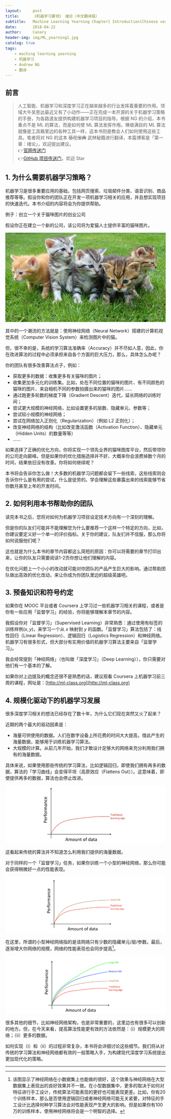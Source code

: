 ```yaml
---
layout:     post
title:      《机器学习要领》 绪论（中文翻译版）
subtitle:   Machine Learning Yearning Chapter1 Introduction(Chinese ver)
date:       2018-04-22
author:     Canary
header-img: img/ML_yearning1.jpg
catalog: true
tags:
    - maching learning yearning
    - 机器学习
    - Andrew NG
    - 翻译
---
```


## 前言

> 人工智能、机器学习和深度学习正在越来越多的行业发挥着重要的作用。领域大牛吴恩达最近又有了小动作——正在完成一本开源的关于机器学习策略的手册，为各路道友提供构建机器学习项目的指导。根据 NG 的介绍，本书重点不是 ML 的算法，而是如何使 ML 算法发挥作用。琳琅满目的 ML 算法就像是工具箱里边的各种工具一样，这本书则是教会人们如何使用这些工具。笔者将对 NG 的这本 ~~葵花宝典~~ 武林秘籍进行翻译，本篇博客是「第一章：绪论」，欢迎提出建议。   
👉[官网传送门](http://www.mlyearning.org/)<br>
👉[GitHub 项目传送门](https://github.com/AlbertHG/Machine-Learning-Yearning-Chinese-ver)，欢迎 Star

## 1. 为什么需要机器学习策略？

机器学习是很多重要应用的基础，包括网页搜索、垃圾邮件分类、语音识别、商品推荐等等。假设你和你的团队正在开发一项机器学习相关的应用，并且想实现项目的快速迭代。本书介绍的内容将会为你提供帮助。

例子：创立一个关于猫咪图片的创业公司

假设你正在建立一个新的公司，该公司将为爱猫人士提供丰富的猫咪图片。

![](https://raw.githubusercontent.com/AlbertHG/alberthg.github.io/master/makedown_img/20180422mlyearning/0.jpg)

其中的一个潮流的方法就是：使用神经网络（Neural Network）搭建的计算机视觉系统（Computer Vision System）来检测图片中的猫。

但，很不幸的是，系统的学习算法准确率（Accuracy）并不尽如人意，因此，你在改进算法的过程中必须承担来自各个方面的巨大压力，那么，具体怎么办呢？

你的团队有很多改善算法点子，例如：

- 获取更多的数据：收集更多有关猫咪的图片；
- 收集更加多元化的训练集。比如，处在不同位置的猫咪的图片、有不同颜色的猫咪的图片、来自相机不同的参数拍摄出来的猫咪的图片……
- 通过跑更多轮数的梯度下降（Gradient Descent）迭代，延长网络的训练时间；
- 尝试更大规模的神经网络，比如设置更多的层数、隐藏单元、参数等；
- 尝试较小规模的神经网络；
- 尝试在网络加入正则化（Regularization）（例如 L2 正则化）；
- 改变神经网络的结构（比如改变激活函数（Activation Function）、隐藏单元（Hidden Units）的数量等等）
- ……

如果选择了正确的优化方向，你将实现一个领先业界的猫咪图库平台，然后带领你的公司走向巅峰。但是如果你的优化措施选择并不好，大概率你会浪费掉数个月的时间，结果依旧没有改善。你将如何继续呢？

本书将会告诉你怎么做！大多数的机器学习问题都会留下一些线索，这些线索则会告诉你什么是有用的尝试，什么是徒劳的。学会理解这些暴露出来的线索能够节省你数月甚至上年的开发时间。

## 2. 如何利用本书帮助你的团队

读完本书之后，您将对如何为机器学习项目设定技术方向有一个深刻的理解。

但是你的队友们可能并不能理解您为什么要推荐一个这样一个特定的方向，比如，你建议要定义好一个单一的评价指标。关于你的建议，队友们并不信服，那么你将如何说服他们呢？

这也就是为什么本书的章节内容都这么简短的原因：你可以将需要的章节打印出来，让你的队友只需要阅读1-2页你想让他们理解的内容。

在优化问题上一个小小的改动就可能对你团队的产品产生巨大的影响。通过帮助团队做出高效的优化改动，来让你成为你团队里边的超级英雄吧。

## 3. 预备知识和符号约定

如果你在 MOOC 平台或者 Coursera 上学习过一些机器学习相关的课程，或者是你有一些应用「监督学习」的经验，你将能够理解本章节的内容。

我假设你对「监督学习」（Supervised Learning​​）非常熟悉：通过使用有标签的训练样例$(x,y)$，来学习一个从 $x$ 映射到 $y$ 的函数。「监督学习」算法包括了：线性回归（Linear
Regression）、逻辑回归（Logistics Regression）和神经网络。机器学习有很多形式，但大部分有实用价值的机器学习算法主要来自「监督学习」。

我会经常提到「神经网络」（也叫做「深度学习」（Deep Learning）），你只需要对他们有一个基本的了解。

如果你对上边提及的概念还很不是熟悉的话，建议观看 Coursera 上机器学习前三周的课程，网址是：[http://ml-class.org](http://ml-class.org)

## 4. 规模化驱动下的机器学习发展

很多深度学习相关的想法已经存在了数十年，为什么它们现在突然又火了起来？

近期的两个最大的驱动因素是：

- 海量可供使用的数据。人们在数字设备上所花费的时间大大提高，借此产生的海量数据，能够用于训练机器学习算法。
- 大规模的计算。从前几年开始，我们才敢设计足够大的网络来充分利用我们拥有的海量数据。

具体来说，如果使用那些传统的学习算法，比如逻辑回归，即使我们拥有再多的数据，算法的「学习曲线」会变得平坦（高原效应（Flattens
Out））。这意味着，即使提供再多的数据，算法也会停止改进。

![](https://raw.githubusercontent.com/AlbertHG/alberthg.github.io/master/makedown_img/20180422mlyearning/1.jpg)

这看起来传统的算法并不知道怎么利用我们提供的海量数据。

对于同样的一个「监督学习」任务，如果你训练一个小型的神经网络，那么你可能会获得稍微好一点的性能表现。

![](https://raw.githubusercontent.com/AlbertHG/alberthg.github.io/master/makedown_img/20180422mlyearning/2.png)

在这里，所谓的小型神经网络指的是该网络只有少数的隐藏单元/层/参数。最后，逐渐增大你网络的规模，网络的性能表现也会同步提高[^1]。

[^1]:该图显示了神经网络在小数据集上也能做的很好，这个效果与神经网络在大型数据集上表现出的良好效果并不一致。在小型数据集中，更多的取决于如何对特征进行手工设计，传统算法可能表现的更好也可能表现更差。比如，你有20个训练样本，那么是否使用逻辑回归或者神经网络可能无关紧要，对特征的手工设计比选择何种学习算法会对性能表现产生更大的影响。但是如果你有100万的训练样本，使用神经网络将会是一个明智的选择。

![](https://raw.githubusercontent.com/AlbertHG/alberthg.github.io/master/makedown_img/20180422mlyearning/3.png)

很多其他的细节，比如神经网络架构，也是非常重要的，这里边也有很多可以创新的地方。但，在今天来看，提高算法性能更有效的方法依然是：（i）规模更大的网络；（ii）更多的数据。

如何实现（i）和（ii）的过程非常复杂，本书将会详细讨论这些细节。我们将从对传统的学习算法和神经网络都有效的一般策略入手，为构建现代深度学习系统提出更加现代化的策略。

----
